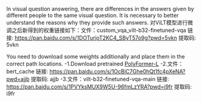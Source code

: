 In visual question answering, there are differences in the answers given by different people to the same visual question. It is necessary to better understand the reasons why they provide such answers.
对ViLT模型进行微调之后新得到的权重链接如下：文件：custom_vqa_vilt-b32-finetuned-vqa
链接: https://pan.baidu.com/s/1DOTurjoT2KC4_SByT57o9g?pwd=5vkn 提取码: 5vkn 

You need to download some weights additionally and place them in the correct path locations.
-1.Download pretrained [PolyFormer-L](https://drive.google.com/file/d/1lUCv7dUPctEz4vEpPr7aI8A8ZmfYCB8y/view?usp=share_link)
-2.文件：bert_cache
链接: https://pan.baidu.com/s/1OcBiC7Ghe0hQt1fc4pXeNA?pwd=ajjb 提取码: ajjb 
-3.文件：vilt-b32-finetuned-vqa-main
链接: https://pan.baidu.com/s/1PVYksMUX9W5U-96fmLzYRA?pwd=i9fr 提取码: i9fr 

